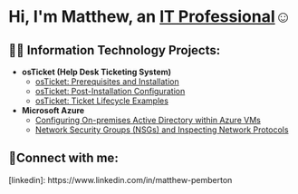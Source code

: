 <h1>Hi, I'm Matthew, an <a href="https://www.linkedin.com/in/matthew-pemberton">IT Professional</a>☺</h1>

<h2>👨‍💻 Information Technology Projects:</h2>

- <b>osTicket (Help Desk Ticketing System)</b>
  - [osTicket: Prerequisites and Installation](https://github.com/matt12356/osticket-prereqs)
  - [osTicket: Post-Installation Configuration](https://github.com/matt12356/Post-Installation-Configuration-)
  - [osTicket: Ticket Lifecycle Examples](https://github.com/matt12356/Ticket-Lifecycle-Examples-)
- <b>Microsoft Azure</b>
  - [Configuring On-premises Active Directory within Azure VMs](https://github.com/matt12356/Configuring-On-Premises-Active-Directory-within-Azure-VMs)
  - [Network Security Groups (NSGs) and Inspecting Network Protocols](https://github.com/matt12356/Network-security-Groups-)

<h2>🤳Connect with me:</h2>
[linkedin]: https://www.linkedin.com/in/matthew-pemberton
